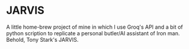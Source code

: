 # JARVIS
A little home-brew project of mine in which I use Groq's API and a bit of python scription to replicate a personal butler/AI assistant of Iron man. Behold, Tony Stark's JARVIS.
